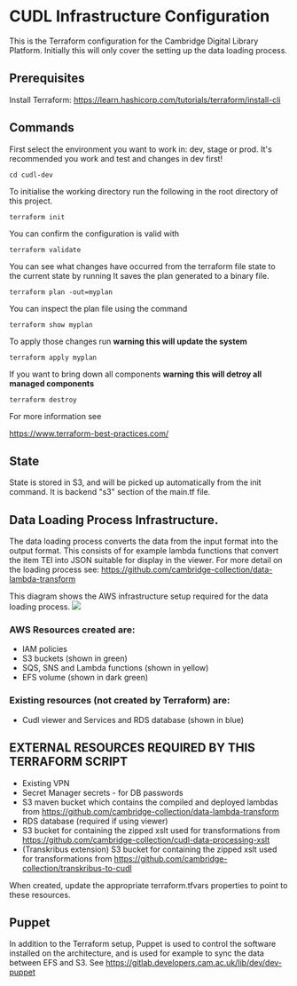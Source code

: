 # CUDL Infrastructure Configuration

This is the Terraform configuration for the Cambridge Digital Library Platform.
Initially this will only cover the setting up the data loading process.

## Prerequisites 

Install Terraform: https://learn.hashicorp.com/tutorials/terraform/install-cli

## Commands

First select the environment you want to work in: dev, stage or prod.  It's recommended you 
work and test and changes in dev first!

    cd cudl-dev

To initialise the working directory run the following in the root directory of this project.

    terraform init

You can confirm the configuration is valid with 

    terraform validate 

You can see what changes have occurred from the terraform file state to the current state by running
It saves the plan generated to a binary file.

    terraform plan -out=myplan 

You can inspect the plan file using the command

    terraform show myplan 

To apply those changes run  **warning this will update the system** 

    terraform apply myplan 

If you want to bring down all components **warning this will detroy all managed components**
    
    terraform destroy 

For more information see

https://www.terraform-best-practices.com/

## State

State is stored in S3, and will be picked up automatically from the init command.
It is backend "s3" section of the main.tf file.

## Data Loading Process Infrastructure.

The data loading process converts the data from the input format into the output format.
This consists of for example lambda functions that convert the item TEI into JSON suitable for
display in the viewer. For more detail on the loading process see:
https://github.com/cambridge-collection/data-lambda-transform

This diagram shows the AWS infrastructure setup required for the data loading process. 
![](docs/images/CUDL_data_processing.jpg)

### AWS Resources created are:

- IAM policies
- S3 buckets (shown in green)
- SQS, SNS and Lambda functions (shown in yellow)
- EFS volume (shown in dark green)

### Existing resources (not created by Terraform) are: 

- Cudl viewer and Services and RDS database (shown in blue)

## EXTERNAL RESOURCES REQUIRED BY THIS TERRAFORM SCRIPT

- Existing VPN
- Secret Manager secrets - for DB passwords
- S3 maven bucket which contains the compiled and deployed lambdas from https://github.com/cambridge-collection/data-lambda-transform
- RDS database (required if using viewer)
- S3 bucket for containing the zipped xslt used for transformations from https://github.com/cambridge-collection/cudl-data-processing-xslt 
- (Transkribus extension) S3 bucket for containing the zipped xslt used for transformations from https://github.com/cambridge-collection/transkribus-to-cudl

When created, update the appropriate terraform.tfvars properties to point to these resources.

## Puppet 
In addition to the Terraform setup, Puppet is used to control the software 
installed on the architecture, and is used for example to sync the data between EFS and S3.
See https://gitlab.developers.cam.ac.uk/lib/dev/dev-puppet
